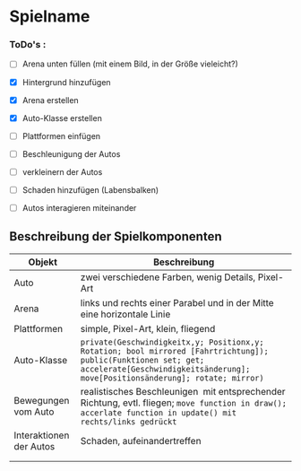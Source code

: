 # Spielname

### ToDo's :

- [ ] Arena unten füllen (mit einem Bild, in der Größe vieleicht?)

- [x] Hintergrund hinzufügen

- [x] Arena erstellen

- [x] Auto-Klasse erstellen

- [ ] Plattformen einfügen

- [ ] Beschleunigung der Autos

- [ ] verkleinern der Autos

- [ ] Schaden hinzufügen (Labensbalken)

- [ ] Autos interagieren miteinander

## Beschreibung der Spielkomponenten

| Objekt                  | Beschreibung                                                                                                                                                                                      |
| ----------------------- | ------------------------------------------------------------------------------------------------------------------------------------------------------------------------------------------------- |
| Auto                    | zwei verschiedene Farben, wenig Details, Pixel-Art                                                                                                                                                |
| Arena                   | links und rechts einer Parabel und in der Mitte eine horizontale Linie                                                                                                                            |
| Plattformen             | simple, Pixel-Art, klein, fliegend                                                                                                                                                                |
| Auto-Klasse             | ``private(Geschwindigkeitx,y; Positionx,y; Rotation; bool mirrored [Fahrtrichtung]); public(Funktionen set; get; accelerate[Geschwindigkeitsänderung]; move[Positionsänderung]; rotate; mirror)`` |
| Bewegungen vom Auto     | realistisches Beschleunigen  mit entsprechender Richtung, evtl. fliegen; ``move function in draw(); accerlate function in update() mit rechts/links gedrückt``                                    |
| Interaktionen der Autos | Schaden, aufeinandertreffen                                                                                                                                                                       |
|                         |                                                                                                                                                                                                   |
|                         |                                                                                                                                                                                                   |
